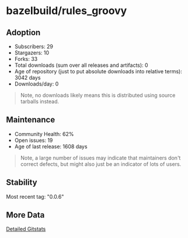 # bazelbuild/rules_groovy

## Adoption

- Subscribers: 29
- Stargazers: 10
- Forks: 33
- Total downloads (sum over all releases and artifacts): 0
- Age of repository (just to put absolute downloads into relative terms): 3042 days
- Downloads/day: 0

> Note, no downloads likely means this is distributed using source tarballs instead.

## Maintenance

- Community Health: 62%
- Open issues: 19
- Age of last release: 1608 days

> Note, a large number of issues may indicate that maintainers don't correct defects, but might also
> just be an indicator of lots of users.

## Stability

Most recent tag: "0.0.6"

## More Data

[Detailed Gitstats](/bazel-catalog/gitstats/bazelbuild/rules_groovy)

